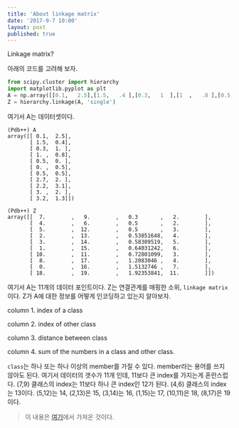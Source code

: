 ```yaml
---
title: 'About linkage matrix'
date: '2017-9-7 10:00'
layout: post
published: true
---
```


Linkage matrix?

아래의 코드를 고려해 보자.

```python
from scipy.cluster import hierarchy
import matplotlib.pyplot as plt
A = np.array([[0.1,   2.5],[1.5,   .4 ],[0.3,   1  ],[1  ,   .8 ],[0.5,   0  ],[0  ,   0.5],[0.5,   0.5],[2.7,   2  ],[2.2,   3.1],[3  ,   2  ],[3.2,   1.3]])
Z = hierarchy.linkage(A, 'single')
```

여기서 A는 데이터셋이다.

```
(Pdb++) A
array([[ 0.1,  2.5],
       [ 1.5,  0.4],
       [ 0.3,  1. ],
       [ 1. ,  0.8],
       [ 0.5,  0. ],
       [ 0. ,  0.5],
       [ 0.5,  0.5],
       [ 2.7,  2. ],
       [ 2.2,  3.1],
       [ 3. ,  2. ],
       [ 3.2,  1.3]])

(Pdb++) Z
array([[  7.        ,   9.        ,   0.3       ,   2.        ],
       [  4.        ,   6.        ,   0.5       ,   2.        ],
       [  5.        ,  12.        ,   0.5       ,   3.        ],
       [  2.        ,  13.        ,   0.53851648,   4.        ],
       [  3.        ,  14.        ,   0.58309519,   5.        ],
       [  1.        ,  15.        ,   0.64031242,   6.        ],
       [ 10.        ,  11.        ,   0.72801099,   3.        ],
       [  8.        ,  17.        ,   1.2083046 ,   4.        ],
       [  0.        ,  16.        ,   1.5132746 ,   7.        ],
       [ 18.        ,  19.        ,   1.92353841,  11.        ]])
```

여기서 A는 11개의 데이터 포인트이다. Z는 연결관계를 매핑한 소위, `linkage matrix`이다. Z가 A에 대한 정보를 어떻게 인코딩하고 있는지 알아보자.

column 1. index of a class

column 2. index of other class

column 3. distance between class

column 4. sum of the numbers in a class and other class.

`class`는 하나 또는 하나 이상의 member를 가질 수 있다. member라는 용어를 쓰지 않아도 된다. 여기서 데이터의 갯수가 11개 인데, 11보다 큰 index를 가지는게 혼란스럽다. (7,9) 클래스의 index는 11보다 하나 큰 index인 12가 된다. (4,6) 클래스의 index는 13이다. (5,12)는 14, (2,13)은 15, (3,14)는 16, (1,15)는 17, (10,11)은 18, (8,17)은 19이다.

> 이 내용은 [여기](https://stackoverflow.com/questions/9838861/scipy-linkage-format)에서 가져온 것이다.
